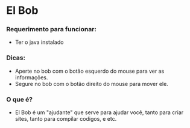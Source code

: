 # El Bob

### Requerimento para funcionar:
- Ter o java instalado
### Dicas:
- Aperte no bob com o botão esquerdo do mouse para ver as informações.
- Segure no bob com o botão direito do mouse para mover ele.
### O que é?
- El Bob é um "ajudante" que serve para ajudar você, tanto para criar sites, tanto para compilar codigos, e etc.
